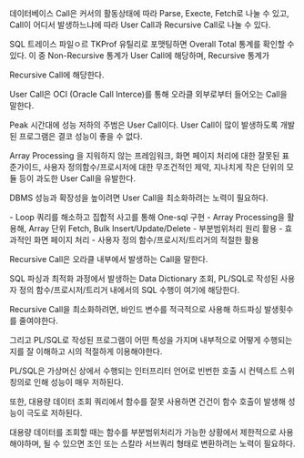 데이터베이스 Call은 커서의 활동상태에 따라 Parse, Execte, Fetch로 나눌 수 있고, Call이 어디서 발생하느냐에 따라 User Call과 Recursive Call로 나눌 수 있다.

SQL 트레이스 파일ㅇ르 TKProf 유틸리로 포맷팅하면 Overall Total 통계를 확인할 수 있다. 이 중 Non-Recursive 통계가 User Call에 해당하며, Recursive 통계가

Recursive Call에 해당한다.

User Call은 OCI (Oracle Call Interce)를 통해 오라클 외부로부터 들어오는 Call을 말한다.

Peak 시간대에 성능 저하의 주범은 User Call이다. User Call이 많이 발생하도록 개발된 프로그램은 결코 성능이 좋을 수 없다.

Array Processing 을 지워하지 않는 프레임워크, 화면 페이지 처리에 대한 잘못된 표준가이드, 사용자 정의함수/프로시저에 대한 무조건적인 제약, 지나치게 작은 단위의 모듈 등이 과도한 User Call을 유발한다.

DBMS 성능과 확장성을 높이려면 User Call을 최소화하려는 노력이 필요하다.

\- Loop 쿼리를 해소하고 집합적 사고를 통해 One-sql 구현
\- Array Processing을 활용해, Array 단위 Fetch, Bulk Insert/Update/Delete
\- 부분범위처리 원리 활용
\- 효과적인 화면 페이지 처리
\- 사용자 정의 함수/프로시저/트리거의 적절한 활용

Recursive Call은 오라클 내부에서 발생하는 Call을 말한다.

SQL 파싱과 최적화 과정에서 발생하는 Data Dictionary 조회, PL/SQL로 작성된 사용자 정의 함수/프로시저/트리거 내에서의 SQL 수행이 여기에 해당한다.

Recursive Call을 최소화하려면, 바인드 변수를 적극적으로 사용해 하드파싱 발생횟수를 줄여야한다.

그리고 PL/SQL로 작성된 프로그램이 어떤 특성을 가지며 내부적으로 어떻게 수행되는지를 잘 이해하고 시의 적절하게 이용해야한다.

PL/SQL은 가상머신 상에서 수행되는 인터프리터 언어로 빈번한 호출 시 컨텍스트 스위칭의로 인해 성능이 매우 저하된다.

또한, 대용량 데이터 조회 쿼리에서 함수를 잘못 사용하면 건건이 함수 호출이 발생해 성능이 극도로 저하된다.

대용량 데이터를 조회할 때는 함수를 부분범위처리가 가능한 상황에서 제한적으로 사용해야하며, 될 수 있으면 조인 또는 스칼라 서브쿼리 형태로 변환하려는 노력이 필요하다.
